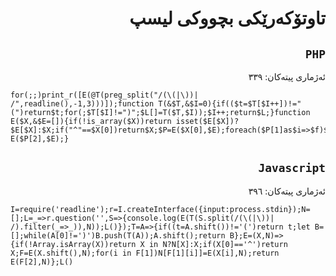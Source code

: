 <div dir=rtl>

# تاوتۆکەرێکی بچووکی لیسپ
## `PHP`
ئەژماری پیتەکان: ٣٣٩

</div>

```
for(;;)print_r([E(@T(preg_split("/(\(|\))| /",readline(),-1,3)))]);function T(&$T,&$I=0){if(($t=$T[$I++])!="(")return$t;for(;$T[$I]!=")";$L[]=T($T,$I));$I++;return$L;}function E($X,&$E=[]){if(!is_array($X))return isset($E[$X])?$E[$X]:$X;if("^"==$X[0])return$X;$P=E($X[0],$E);foreach($P[1]as$i=>$f)$E[$f]=E($X[$i+1],$E);return E($P[2],$E);}
```

<div dir=rtl>

## `Javascript`
ئەژماری پیتەکان: ٣٩٦

</div>

```
I=require('readline');r=I.createInterface({input:process.stdin});N=[];L=_=>r.question('',S=>{console.log(E(T(S.split(/(\(|\))| /).filter(_=>_)),N));L()});T=A=>{if((t=A.shift())!='(')return t;let B=[];while(A[0]!=')')B.push(T(A));A.shift();return B};E=(X,N)=>{if(!Array.isArray(X))return X in N?N[X]:X;if(X[0]=='^')return X;F=E(X.shift(),N);for(i in F[1])N[F[1][i]]=E(X[i],N);return E(F[2],N)};L()
```
